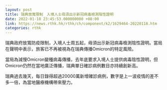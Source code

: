 ```yaml
---
layout: post
title: 瑞典放寬限制　入境人士毋須出示新冠病毒檢測陰性證明
date: 2022-01-18 23:45:53.000000000 +08:00
link: https://news.rthk.hk/rthk/ch/component/k2/1629464-20220118.htm
categories: rthk
---
```


瑞典政府放寬防疫限制，入境人士周五起，毋須出示新冠病毒檢測陰性證明。當局在聲明中表示，旅客已不再被視為在瑞典傳播Omicron的特定風險。

當局為減慢Omicron變種病毒傳播，去年底要求入境人士提供病毒陰性證明，但Omicron仍然在當地廣泛傳播，瑞典單日確診病例數目亦持續創新高。

瑞典過去幾天，每日錄得超過20000萬新增確診病例，數字是上一波疫情的差不多一倍，為當地醫療機構帶來壓力。
